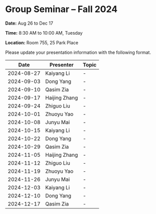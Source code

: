 # Group Seminar – Fall 2024

**Date:** Aug 26 to Dec 17

**Time:** 8:30 AM to 10:00 AM, Tuesday

**Location:** Room 755, 25 Park Place

Please update your presentation information with the following format.

| Date       | Presenter     | Topic | 
|------------|----------------|--------|
| 2024-08-27 | Kaiyang Li      | -      | 
| 2024-09-03 |   Dong Yang    | -      |  
| 2024-09-10 |  Qasim Zia      | -      | 
| 2024-09-17 | Haijing Zhang      | -      |
| 2024-09-24 |   Zhiguo Liu    | -      | 
| 2024-10-01 | Zhuoyu Yao     | -      | 
| 2024-10-08 | Junyu Mai      | -      | 
| 2024-10-15 | Kaiyang Li     | -      | 
| 2024-10-22 | Dong Yang | -   |   
| 2024-10-29 |  Qasim Zia        | -      | 
| 2024-11-05 | Haijing Zhang       | -      | 
| 2024-11-12 |    Zhiguo Liu   | -      | 
| 2024-11-19 | Zhuoyu Yao     | -      | 
| 2024-11-26 | Junyu Mai        | -      | 
| 2024-12-03 | Kaiyang Li       | -      | 
| 2024-12-10 | Dong Yang     | -      | 
| 2024-12-17 | Qasim Zia     | -      | 

